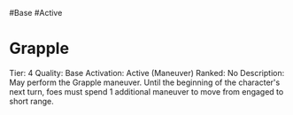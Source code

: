 #Base 
#Active 
# Grapple
Tier: 4
Quality: Base
Activation: Active (Maneuver)
Ranked: No
Description: May perform the Grapple maneuver. Until the beginning of the character's next turn, foes must spend 1 additional maneuver to move from engaged to short range.